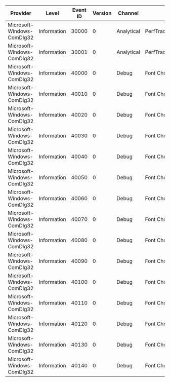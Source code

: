 Provider                    |  Level        |  Event ID  |  Version  |  Channel     |  Task                         |  Opcode                                   |  Keyword  |  Message
----------------------------|---------------|------------|-----------|--------------|-------------------------------|-------------------------------------------|-----------|---------
Microsoft-Windows-ComDlg32  |  Information  |  30000     |  0        |  Analytical  |  PerfTrack_DisplayChooseFont  |  Start                                    |           |
Microsoft-Windows-ComDlg32  |  Information  |  30001     |  0        |  Analytical  |  PerfTrack_DisplayChooseFont  |  Stop                                     |           |
Microsoft-Windows-ComDlg32  |  Information  |  40000     |  0        |  Debug       |  Font Chooser Common Dialog   |  ChooseFont Entered                       |           |
Microsoft-Windows-ComDlg32  |  Information  |  40010     |  0        |  Debug       |  Font Chooser Common Dialog   |  ChooseFont Exited                        |           |
Microsoft-Windows-ComDlg32  |  Information  |  40020     |  0        |  Debug       |  Font Chooser Common Dialog   |  ChooseFont start building enumerator     |           |
Microsoft-Windows-ComDlg32  |  Information  |  40030     |  0        |  Debug       |  Font Chooser Common Dialog   |  ChooseFont finished building enumerator  |           |
Microsoft-Windows-ComDlg32  |  Information  |  40040     |  0        |  Debug       |  Font Chooser Common Dialog   |  ChooseFont create dialog                 |           |
Microsoft-Windows-ComDlg32  |  Information  |  40050     |  0        |  Debug       |  Font Chooser Common Dialog   |  ChooseFont start WM_INITDIALOG           |           |
Microsoft-Windows-ComDlg32  |  Information  |  40060     |  0        |  Debug       |  Font Chooser Common Dialog   |  ChooseFont end WM_INITDIALOG             |           |
Microsoft-Windows-ComDlg32  |  Information  |  40070     |  0        |  Debug       |  Font Chooser Common Dialog   |  ChooseFont get families 1 start          |           |
Microsoft-Windows-ComDlg32  |  Information  |  40080     |  0        |  Debug       |  Font Chooser Common Dialog   |  ChooseFont get families 1 end            |           |
Microsoft-Windows-ComDlg32  |  Information  |  40090     |  0        |  Debug       |  Font Chooser Common Dialog   |  ChooseFont get families 2 start          |           |
Microsoft-Windows-ComDlg32  |  Information  |  40100     |  0        |  Debug       |  Font Chooser Common Dialog   |  ChooseFont get families 2 end            |           |
Microsoft-Windows-ComDlg32  |  Information  |  40110     |  0        |  Debug       |  Font Chooser Common Dialog   |  ChooseFont insert family start           |           |
Microsoft-Windows-ComDlg32  |  Information  |  40120     |  0        |  Debug       |  Font Chooser Common Dialog   |  ChooseFont insert family end             |           |
Microsoft-Windows-ComDlg32  |  Information  |  40130     |  0        |  Debug       |  Font Chooser Common Dialog   |  ChooseFont GetFontStylesAndSizes start   |           |
Microsoft-Windows-ComDlg32  |  Information  |  40140     |  0        |  Debug       |  Font Chooser Common Dialog   |  ChooseFont GetFontStylesAndSizes end     |           |